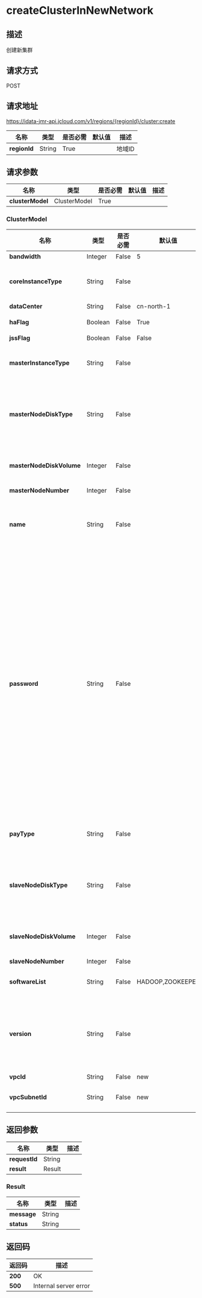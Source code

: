 # createClusterInNewNetwork


## 描述
创建新集群

## 请求方式
POST

## 请求地址
https://idata-jmr-api.jcloud.com/v1/regions/{regionId}/cluster:create

|名称|类型|是否必需|默认值|描述|
|---|---|---|---|---|
|**regionId**|String|True||地域ID|

## 请求参数
|名称|类型|是否必需|默认值|描述|
|---|---|---|---|---|
|**clusterModel**|ClusterModel|True|||

### <a name="ClusterModel">ClusterModel</a>
|名称|类型|是否必需|默认值|描述|
|---|---|---|---|---|
|**bandwidth**|Integer|False|5|网络带宽上限|
|**coreInstanceType**|String|False||Core节点规格，比如：g.n1.xlarge，更多规格请参考[文档](https://www.jdcloud.com/help/detail/296/isCatalog/1)|
|**dataCenter**|String|False|cn-north-1|地域，同regionID|
|**haFlag**|Boolean|False|True|集群是否为高可用模式|
|**jssFlag**|Boolean|False|False|是否关联对象存储|
|**masterInstanceType**|String|False||Master节点规格，比如：g.n1.xlarge，更多规格请参考[文档](https://www.jdcloud.com/help/detail/296/isCatalog/1)|
|**masterNodeDiskType**|String|False||"Master节点云盘类型，可传类型为（以下以“/”分割各类型）"<br>"NBD/NBD_SATA"<br>"分别代表：性能型/容量型"<br>|
|**masterNodeDiskVolume**|Integer|False||Master节点云盘容量，必须是10的整数倍，且大于20小于3000|
|**masterNodeNumber**|Integer|False||Master节点数量|
|**name**|String|False||集群名称，长度为6到32个字符，支持中文、数字、大小写字母、英文下划线“_”及中划线“-”|
|**password**|String|False||"集群密码"<br>"1.必须包含大写字母、小写字母、数字及特殊字符中三类，且不能少于8字符不能超过30字符"<br>"2.特殊字符如下!@#$%^*"<br>"3.不能出现的字符或完整单词，如下：jd、JD、360、bug、BUG、com、COM、jcloud、JCLOUD、cloud、CLOUD、password、PASSWORD"<br>"4.不能出现连续数字，例：123、987"<br>"5.不能出现连续或键位连续字母，例：abc、CBA、bcde、qaz、tfc、zaq、qwer"<br>"6.密码中不能出现自己的用户名"<br>|
|**payType**|String|False||"付费类型，请填写以下列表中的一个："<br>"按量"<br>|
|**slaveNodeDiskType**|String|False||"Slave节点云盘类型，可传类型为（以下以“/”分割各类型）"<br>"NBD/NBD_SATA"<br>"分别代表：性能型/容量型"<br>|
|**slaveNodeDiskVolume**|Integer|False||Slave节点云盘容量，必须是10的整数倍，且大于20小于3000|
|**slaveNodeNumber**|Integer|False||Slave节点数量|
|**softwareList**|String|False|HADOOP,ZOOKEEPER|软件清单，不同软件之间以英文逗号(,)分割，参考[文档](https://www.jdcloud.com/help/detail/1323/isCatalog/1)|
|**version**|String|False||"软件服务版本，请填写以下列表中的一个："<br>"JMR1.0.0"<br>"JMR1.0.1"<br>"JMR1.0.2"<br>"JMR2.0.0"<br>"JMR_BD-OS-1.0"<br>|
|**vpcId**|String|False|new|私有网络ID|
|**vpcSubnetId**|String|False|new|子网UUID，可以通过查询子网列表获得|

## 返回参数
|名称|类型|描述|
|---|---|---|
|**requestId**|String||
|**result**|Result||


### <a name="Result">Result</a>
|名称|类型|描述|
|---|---|---|
|**message**|String||
|**status**|String||

## 返回码
|返回码|描述|
|---|---|
|**200**|OK|
|**500**|Internal server error|
